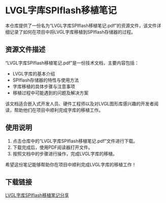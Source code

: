 # LVGL字库SPIflash移植笔记

本仓库提供了一份名为“LVGL字库SPIflash移植笔记.pdf”的资源文件，该文件详细记录了如何在项目中将LVGL字库移植到SPIflash存储器的过程。

## 资源文件描述

“LVGL字库SPIflash移植笔记.pdf”是一份技术文档，主要内容包括：

- LVGL字库的基本介绍
- SPIflash存储器的特性与使用方法
- 字库移植的具体步骤与注意事项
- 移植过程中可能遇到的问题及解决方案

该文档适合嵌入式开发人员、硬件工程师以及对LVGL图形库感兴趣的开发者阅读，帮助他们在项目中顺利完成字库的移植工作。

## 使用说明

1. 点击仓库中的“LVGL字库SPIflash移植笔记.pdf”文件进行下载。
2. 下载完成后，使用PDF阅读器打开文件。
3. 按照文档中的步骤进行操作，完成LVGL字库的移植。

希望这份笔记能够帮助你在项目中顺利完成LVGL字库的移植工作！

## 下载链接

[LVGL字库SPIflash移植笔记分享](https://pan.quark.cn/s/cd7fb8181db6)